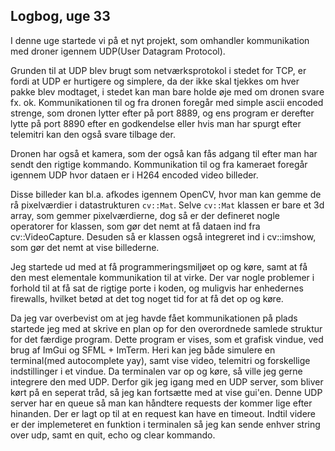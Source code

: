 ## Logbog, uge 33

I denne uge startede vi på et nyt projekt, som omhandler kommunikation med droner igennem UDP(User Datagram Protocol). 

Grunden til at UDP blev brugt som netværksprotokol i stedet for TCP, er fordi at UDP er hurtigere og simplere, da der ikke skal tjekkes om hver pakke blev modtaget, i stedet kan man bare holde øje med om dronen svare fx. ok.  Kommunikationen til og fra dronen foregår med simple ascii encoded strenge, som dronen lytter efter på port 8889, og ens program er derefter lytte på port 8890 efter en godkendelse eller hvis man har spurgt efter telemitri kan den også svare tilbage der. 

Dronen har også et kamera, som der også kan fås adgang til efter man har sendt den rigtige kommando. Kommunikation til og fra kameraet foregår igennem UDP hvor dataen er i H264 encoded video billeder. 

Disse billeder kan bl.a. afkodes igennem OpenCV, hvor man kan gemme de rå pixelværdier i datastrukturen `cv::Mat`.  Selve `cv::Mat` klassen er bare et 3d array, som gemmer pixelværdierne, dog så er der defineret nogle operatorer for klassen, som gør det nemt at få dataen ind fra cv::VideoCapture. Desuden så er klassen også integreret ind i cv::imshow, som gør det nemt at vise billederne.



Jeg startede ud med at få programmeringsmiljøet op og køre, samt at få den mest elementale kommunikation til at virke. Der var nogle problemer i forhold til at få sat de rigtige porte i koden, og muligvis har enhedernes firewalls, hvilket betød at det tog noget tid for at få det op og køre. 

Da jeg var overbevist om at jeg havde fået kommunikationen på plads startede jeg med at skrive en plan op for den overordnede samlede struktur for det færdige program. Dette program er vises, som et grafisk vindue, ved brug af ImGui og SFML + ImTerm. Heri kan jeg både simulere en terminal(med autocomplete yay), samt vise video, telemitri og forskellige indstillinger i et vindue. Da terminalen var op og køre, så ville jeg gerne integrere den med UDP. Derfor gik jeg igang med en UDP server, som bliver kørt på en seperat tråd, så jeg kan fortsætte med at vise gui'en. Denne UDP server har en queue så man kan håndtere requests der kommer lige efter hinanden.  Der er lagt op til at en request kan have en timeout. Indtil videre er der implemeteret en funktion i terminalen så jeg kan sende enhver string over udp, samt en quit, echo og clear kommando.